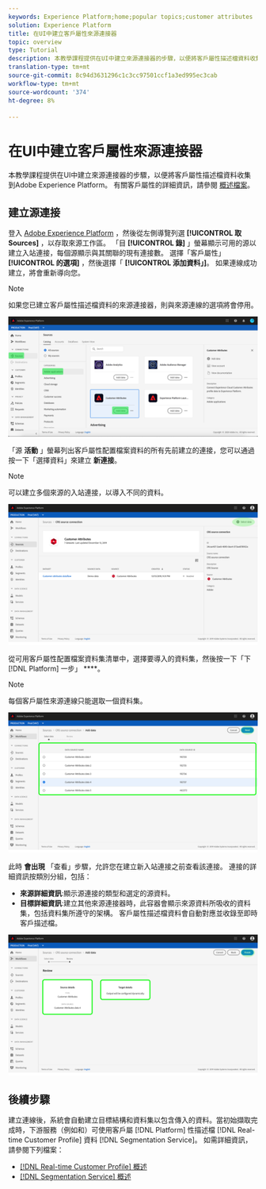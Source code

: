 ```yaml
---
keywords: Experience Platform;home;popular topics;customer attributes
solution: Experience Platform
title: 在UI中建立客戶屬性來源連接器
topic: overview
type: Tutorial
description: 本教學課程提供在UI中建立來源連接器的步驟，以便將客戶屬性描述檔資料收集到Adobe Experience Platform。
translation-type: tm+mt
source-git-commit: 8c94d3631296c1c3cc97501ccf1a3ed995ec3cab
workflow-type: tm+mt
source-wordcount: '374'
ht-degree: 8%

---
```



# 在UI中建立客戶屬性來源連接器

本教學課程提供在UI中建立來源連接器的步驟，以便將客戶屬性描述檔資料收集到Adobe Experience Platform。 有關客戶屬性的詳細資訊，請參閱 [概述檔案](https://docs.adobe.com/content/help/zh-Hant/core-services/interface/customer-attributes/attributes.html)。

## 建立源連接

登入 [Adobe Experience Platform](https://platform.adobe.com) ，然後從左側導覽列選 **[!UICONTROL 取Sources]** ，以存取來源工作區。 「目 **[!UICONTROL 錄]** 」螢幕顯示可用的源以建立入站連接，每個源顯示與其關聯的現有連接數。 選擇「客戶屬性」 **[!UICONTROL 的選項]** ，然後選擇「 **[!UICONTROL 添加資料」]**。 如果連線成功建立，將會重新導向您。

>[!NOTE]
>
>如果您已建立客戶屬性描述檔資料的來源連接器，則與來源連線的選項將會停用。

![](../../../../images/tutorials/create/customer-attributes/catalog.png)

「源 **活動** 」螢幕列出客戶屬性配置檔案資料的所有先前建立的連接，您可以通過按一下「選擇資料」來建立 **新連接**。

>[!NOTE]
>
>可以建立多個來源的入站連接，以導入不同的資料。

![](../../../../images/tutorials/create/customer-attributes/source_activity.png)

從可用客戶屬性配置檔案資料集清單中，選擇要導入的資料集，然後按一下「下 [!DNL Platform] 一步」 ****。

>[!NOTE]
>
>每個客戶屬性來源連線只能選取一個資料集。

![](../../../../images/tutorials/create/customer-attributes/select_data.png)

此時 **會出現** 「查看」步驟，允許您在建立新入站連接之前查看該連接。 連接的詳細資訊按類別分組，包括：

* **來源詳細資訊**:顯示源連接的類型和選定的源資料。
* **目標詳細資訊**:建立其他來源連接器時，此容器會顯示來源資料所吸收的資料集，包括資料集所遵守的架構。 客戶屬性描述檔資料會自動對應並收錄至即時客戶描述檔。

![](../../../../images/tutorials/create/customer-attributes/review.png)

## 後續步驟

建立連線後，系統會自動建立目標結構和資料集以包含傳入的資料。當初始擷取完成時，下游服務（例如和）可使用客戶屬 [!DNL Platform] 性描述檔 [!DNL Real-time Customer Profile] 資料 [!DNL Segmentation Service]。 如需詳細資訊，請參閱下列檔案：

* [[!DNL Real-time Customer Profile] 概述](../../../../../profile/home.md)
* [[!DNL Segmentation Service] 概述](../../../../../segmentation/home.md)
